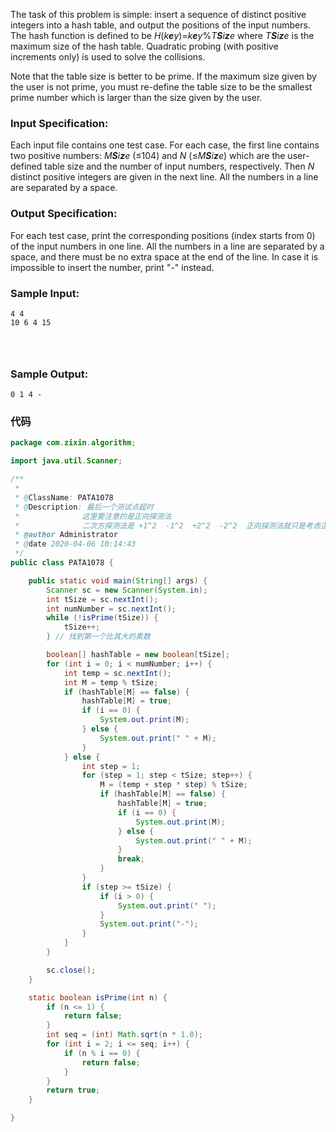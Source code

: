 The task of this problem is simple: insert a sequence of distinct positive integers into a hash table, and output the positions of the input numbers. The hash function is defined to be *H*(*k**e**y*)=*k**e**y*%*T**S**i**z**e* where *T**S**i**z**e* is the maximum size of the hash table. Quadratic probing (with positive increments only) is used to solve the collisions.

Note that the table size is better to be prime. If the maximum size given by the user is not prime, you must re-define the table size to be the smallest prime number which is larger than the size given by the user.

### Input Specification:

Each input file contains one test case. For each case, the first line contains two positive numbers: *M**S**i**z**e* (≤104) and *N* (≤*M**S**i**z**e*) which are the user-defined table size and the number of input numbers, respectively. Then *N* distinct positive integers are given in the next line. All the numbers in a line are separated by a space.

### Output Specification:

For each test case, print the corresponding positions (index starts from 0) of the input numbers in one line. All the numbers in a line are separated by a space, and there must be no extra space at the end of the line. In case it is impossible to insert the number, print "-" instead.

### Sample Input:

```in
4 4
10 6 4 15

      
    
```

### Sample Output:

```out
0 1 4 -
```

### 代码

```java
package com.zixin.algorithm;

import java.util.Scanner;

/**
 * 
 * @ClassName: PATA1078
 * @Description: 最后一个测试点超时 
 *              这里要注意的是正向探测法 
 *              二次方探测法是 +1^2  -1^2  +2^2  -2^2  正向探测法就只是考虑正的 
 * @author Administrator
 * @date 2020-04-06 10:14:43
 */
public class PATA1078 {

	public static void main(String[] args) {
		Scanner sc = new Scanner(System.in);
		int tSize = sc.nextInt();
		int numNumber = sc.nextInt();
		while (!isPrime(tSize)) {
			tSize++;
		} // 找到第一个比其大的素数

		boolean[] hashTable = new boolean[tSize];
		for (int i = 0; i < numNumber; i++) {
			int temp = sc.nextInt();
			int M = temp % tSize;
			if (hashTable[M] == false) {
				hashTable[M] = true;
				if (i == 0) {
					System.out.print(M);
				} else {
					System.out.print(" " + M);
				}
			} else {
				int step = 1;
				for (step = 1; step < tSize; step++) {
					M = (temp + step * step) % tSize;
					if (hashTable[M] == false) {
						hashTable[M] = true;
						if (i == 0) {
							System.out.print(M);
						} else {
							System.out.print(" " + M);
						}
						break;
					}
				}
				if (step >= tSize) {
					if (i > 0) {
						System.out.print(" ");
					}
					System.out.print("-");
				}
			}
		}

		sc.close();
	}

	static boolean isPrime(int n) {
		if (n <= 1) {
			return false;
		}
		int seq = (int) Math.sqrt(n * 1.0);
		for (int i = 2; i <= seq; i++) {
			if (n % i == 0) {
				return false;
			}
		}
		return true;
	}

}

```

